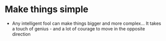 # Make things simple
- Any intelligent fool can make things bigger and more complex… It takes a touch of genius - and a lot of courage to move in the opposite direction









